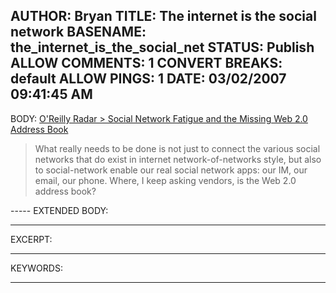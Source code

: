 AUTHOR: Bryan
TITLE: The internet is the social network
BASENAME: the_internet_is_the_social_net
STATUS: Publish
ALLOW COMMENTS: 1
CONVERT BREAKS: __default__
ALLOW PINGS: 1
DATE: 03/02/2007 09:41:45 AM
-----
BODY:
<a title="O'Reilly Radar &gt; Social Network Fatigue and the Missing Web 2.0 Address Book" href="http://radar.oreilly.com/archives/2007/02/social_network_1.html">O'Reilly Radar &gt; Social Network Fatigue and the Missing Web 2.0 Address Book</a>

<blockquote>What really needs to be done is not just to connect the various social networks that do exist in internet network-of-networks style, but also to social-network enable our real social network apps: our IM, our email, our phone. Where, I keep asking vendors, is the Web 2.0 address book?</blockquote>
-----
EXTENDED BODY:

-----
EXCERPT:

-----
KEYWORDS:

-----


